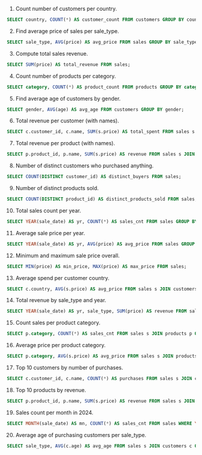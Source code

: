 1. Count number of customers per country.
```sql
SELECT country, COUNT(*) AS customer_count FROM customers GROUP BY country;
```

2. Find average price of sales per sale_type.
```sql
SELECT sale_type, AVG(price) AS avg_price FROM sales GROUP BY sale_type;
```

3. Compute total sales revenue.
```sql
SELECT SUM(price) AS total_revenue FROM sales;
```

4. Count number of products per category.
```sql
SELECT category, COUNT(*) AS product_count FROM products GROUP BY category;
```

5. Find average age of customers by gender.
```sql
SELECT gender, AVG(age) AS avg_age FROM customers GROUP BY gender;
```

6. Total revenue per customer (with names).
```sql
SELECT c.customer_id, c.name, SUM(s.price) AS total_spent FROM sales s JOIN customers c ON s.customer_id=c.customer_id GROUP BY c.customer_id, c.name;
```

7. Total revenue per product (with names).
```sql
SELECT p.product_id, p.name, SUM(s.price) AS revenue FROM sales s JOIN products p ON s.product_id=p.product_id GROUP BY p.product_id, p.name;
```

8. Number of distinct customers who purchased anything.
```sql
SELECT COUNT(DISTINCT customer_id) AS distinct_buyers FROM sales;
```

9. Number of distinct products sold.
```sql
SELECT COUNT(DISTINCT product_id) AS distinct_products_sold FROM sales;
```

10. Total sales count per year.
```sql
SELECT YEAR(sale_date) AS yr, COUNT(*) AS sales_cnt FROM sales GROUP BY YEAR(sale_date) ORDER BY yr;
```

11. Average sale price per year.
```sql
SELECT YEAR(sale_date) AS yr, AVG(price) AS avg_price FROM sales GROUP BY YEAR(sale_date) ORDER BY yr;
```

12. Minimum and maximum sale price overall.
```sql
SELECT MIN(price) AS min_price, MAX(price) AS max_price FROM sales;
```

13. Average spend per customer country.
```sql
SELECT c.country, AVG(s.price) AS avg_price FROM sales s JOIN customers c ON s.customer_id=c.customer_id GROUP BY c.country;
```

14. Total revenue by sale_type and year.
```sql
SELECT YEAR(sale_date) AS yr, sale_type, SUM(price) AS revenue FROM sales GROUP BY YEAR(sale_date), sale_type ORDER BY yr, sale_type;
```

15. Count sales per product category.
```sql
SELECT p.category, COUNT(*) AS sales_cnt FROM sales s JOIN products p ON s.product_id=p.product_id GROUP BY p.category;
```

16. Average price per product category.
```sql
SELECT p.category, AVG(s.price) AS avg_price FROM sales s JOIN products p ON s.product_id=p.product_id GROUP BY p.category;
```

17. Top 10 customers by number of purchases.
```sql
SELECT c.customer_id, c.name, COUNT(*) AS purchases FROM sales s JOIN customers c ON s.customer_id=c.customer_id GROUP BY c.customer_id, c.name ORDER BY purchases DESC LIMIT 10;
```

18. Top 10 products by revenue.
```sql
SELECT p.product_id, p.name, SUM(s.price) AS revenue FROM sales s JOIN products p ON s.product_id=p.product_id GROUP BY p.product_id, p.name ORDER BY revenue DESC LIMIT 10;
```

19. Sales count per month in 2024.
```sql
SELECT MONTH(sale_date) AS mn, COUNT(*) AS sales_cnt FROM sales WHERE YEAR(sale_date)=2024 GROUP BY MONTH(sale_date) ORDER BY mn;
```

20. Average age of purchasing customers per sale_type.
```sql
SELECT sale_type, AVG(c.age) AS avg_age FROM sales s JOIN customers c ON s.customer_id=c.customer_id GROUP BY sale_type;
```

